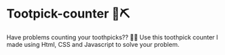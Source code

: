 # Tootpick-counter 🦷⛏
Have problems counting your toothpicks?? 🤔🤔 Use this toothpick counter I made using Html, CSS and Javascript to solve your problem.
